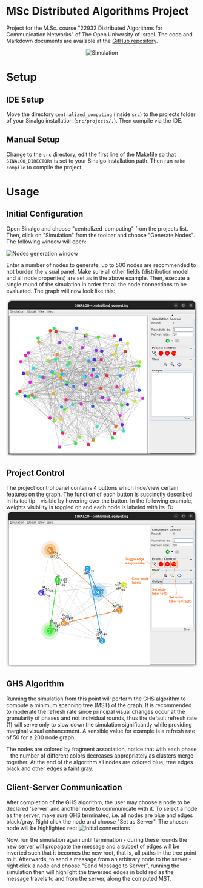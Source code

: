 #                      MSc Distributed Algorithms Project

Project for the M.Sc. course "22932 Distributed Algorithms for Communication
Networks" of The Open University of Israel. The code and Markdown documents are
available at the [GitHub
repository](https://github.com/ReemKish/msc-distributed-algorithms-project).

<p align="center"> <img src="img/simulation.gif" alt="Simulation" /> </p>

# Setup

## IDE Setup

Move the directory `centralized_computing` (inside `src`) to the projects
folder of your Sinalgo installation (`src/projects/.`). Then compile via the
IDE.

## Manual Setup

Change to the `src` directory, edit the first line of the Makefile so that
`SINALGO_DIRECTORY` is set to your Sinalgo installation path. Then run `make
compile` to compile the project.

# Usage

## Initial Configuration

Open Sinalgo and choose "centralized_computing" from the projects list. Then,
click on "Simulation" from the toolbar and choose "Generate Nodes". The
following window will open:

![Nodes generation window](img/nodes-generation-window.png "Nodes generation
window")

Enter a number of nodes to generate, up to 500 nodes are recommended to not
burden the visual panel. Make sure all other fields (distribution model and all
node properties) are set as in the above example. Then, execute a single round
of the simulation in order for all the node connections to be evaluated. The
graph will now look like this:

![Initial connections](img/initial-connections.png "Initial connections")

## Project Control

The project control panel contains 4 buttons which hide/view certain features
on the graph. The function of each button is succinctly described in its
tooltip - visible by hovering over the button. In the following example,
weights visibility is toggled on and each node is labeled with its ID:
![Project control](img/project-control.png "Project control")

## GHS Algorithm 

Running the simulation from this point will perform the GHS algorithm to
compute a minimum spanning tree (MST) of the graph. It is recommended to
moderate the refresh rate since principal visual changes occur at the
granularity of phases and not individual rounds, thus the default refresh rate
(1) will serve only to slow down the simulation significantly while providing
marginal visual enhancement. A sensible value for example is a refresh rate of
50 for a 200 node graph.

The nodes are colored by fragment association, notice that with each phase -
the number of different colors decreases appropriately as clusters merge
together. At the end of the algorithm all nodes are colored blue, tree edges
black and other edges a faint gray.

## Client-Server Communication 

After completion of the GHS algorithm, the user may choose a node to be
declared 'server' and another node to communicate with it. To select a node as
the server, make sure GHS terminated, i.e. all nodes are blue and edges
black/gray. Right click the node and choose "Set as Server". The chosen node
will be highlighted red: ![Initial connections](img/server-set.png "Server
set")

Now, run the simulation again until termination - during these rounds the new
server will propagate the message and a subset of edges will be inverted such
that it becomes the new root, that is, all paths in the tree point to it.
Afterwards, to send a message from an arbitrary node to the server - right
click a node and choose "Send Message to Server", running the simulation then
will highlight the traversed edges in bold red as the message travels to and
from the server, along the computed MST.
